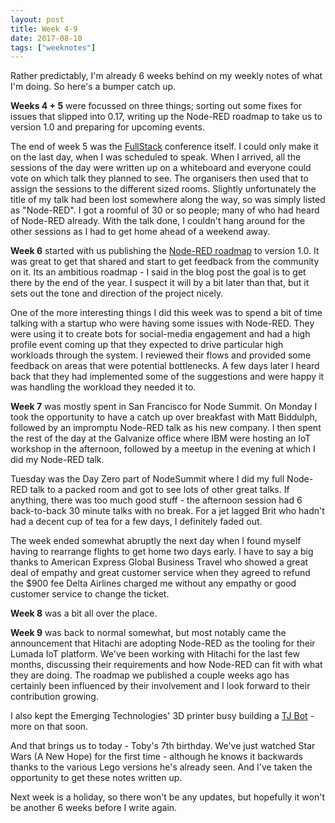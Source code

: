 ```yaml
---
layout: post
title: Week 4-9
date: 2017-08-10
tags: ["weeknotes"]
---
```


Rather predictably, I'm already 6 weeks behind on my weekly notes of what I'm doing. So here's a bumper catch up.

**Weeks 4 + 5** were focussed on three things; sorting out some fixes for issues that slipped into 0.17, writing up the Node-RED roadmap to take us to version 1.0 and preparing for upcoming events.

The end of week 5 was the [FullStack](https://skillsmatter.com/conferences/8264-fullstack-2017-the-conference-on-javascript-node-and-internet-of-things) conference itself. I could only make it on the last day, when I was scheduled to speak. When I arrived, all the sessions of the day were written up on a whiteboard and everyone could vote on which talk they planned to see. The organisers then used that to assign the sessions to the different sized rooms. Slightly unfortunately the title of my talk had been lost somewhere along the way, so was simply listed as "Node-RED". I got a roomful of 30 or so people; many of who had heard of Node-RED already. With the talk done, I couldn't hang around for the other sessions as I had to get home ahead of a weekend away.

**Week 6** started with us publishing the [Node-RED roadmap](https://nodered.org/blog/2017/07/17/roadmap-to-1-dot-0) to version 1.0. It was great to get that shared and start to get feedback from the community on it. Its an ambitious roadmap - I said in the blog post the goal is to get there by the end of the year. I suspect it will by a bit later than that, but it sets out the tone and direction of the project nicely.

One of the more interesting things I did this week was to spend a bit of time talking with a startup who were having some issues with Node-RED. They were using it to create bots for social-media engagement and had a high profile event coming up that they expected to drive particular high workloads through the system. I reviewed their flows and provided some feedback on areas that were potential bottlenecks. A few days later I heard back that they had implemented some of the suggestions and were happy it was handling the workload they needed it to.

**Week 7** was mostly spent in San Francisco for Node Summit. On Monday I took the opportunity to have a catch up over breakfast with Matt Biddulph, followed by an impromptu Node-RED talk as his new company. I then spent the rest of the day at the Galvanize office where IBM were hosting an IoT workshop in the afternoon, followed by a meetup in the evening at which I did my Node-RED talk.

Tuesday was the Day Zero part of NodeSummit where I did my full Node-RED talk to a packed room and got to see lots of other great talks. If anything, there was too much good stuff - the afternoon session had 6 back-to-back 30 minute talks with no break. For a jet lagged Brit who hadn't had a decent cup of tea for a few days, I definitely faded out.

The week ended somewhat abruptly the next day when I found myself having to rearrange flights to get home two days early. I have to say a big thanks to American Express Global Business Travel who showed a great deal of empathy and great customer service when they agreed to refund the $900 fee Delta Airlines charged me without any empathy or good customer service to change the ticket.

**Week 8** was a bit all over the place.

**Week 9** was back to normal somewhat, but most notably came the announcement that Hitachi are adopting Node-RED as the tooling for their Lumada IoT platform. We've been working with Hitachi for the last few months, discussing their requirements and how Node-RED can fit with what they are doing. The roadmap we published a couple weeks ago has certainly been influenced by their involvement and I look forward to their contribution growing.

I also kept the Emerging Technologies' 3D printer busy building a [TJ Bot](https://ibmtjbot.github.io/) - more on that soon.

And that brings us to today - Toby's 7th birthday. We've just watched Star Wars (A New Hope) for the first time - although he knows it backwards thanks to the various Lego versions he's already seen. And I've taken the opportunity to get these notes written up.

Next week is a holiday, so there won't be any updates, but hopefully it won't be another 6 weeks before I write again.